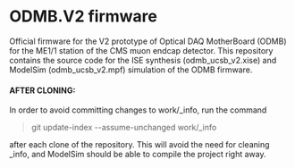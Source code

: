  ODMB.V2 firmware
================================================================
Official firmware for the V2 prototype of Optical DAQ 
MotherBoard (ODMB) for the ME1/1 station of the CMS muon endcap detector.
This repository contains the source code for the ISE synthesis (odmb_ucsb_v2.xise)
and ModelSim (odmb_ucsb_v2.mpf) simulation of the ODMB firmware.

#### AFTER CLONING:
In order to avoid committing changes to work/_info, run the command
> git update-index --assume-unchanged work/_info

after each clone of the repository. This will avoid the need for cleaning
_info, and ModelSim should be able to compile the project right away.
